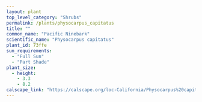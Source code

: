 ```yaml
---
layout: plant                                                              
top_level_category: "Shrubs"
permalink: /plants/physocarpus_capitatus
title: ""
common_name: "Pacific Ninebark"
scientific_name: "Physocarpus capitatus"
plant_id: 73ffe
sun_requirements:
  - "Full Sun"
  - "Part Shade"
plant_size:
  - height: 
    - 3.3
    - 8.2
calscape_link: "https://calscape.org/loc-California/Physocarpus%20capitatus(%20)"
---
```


